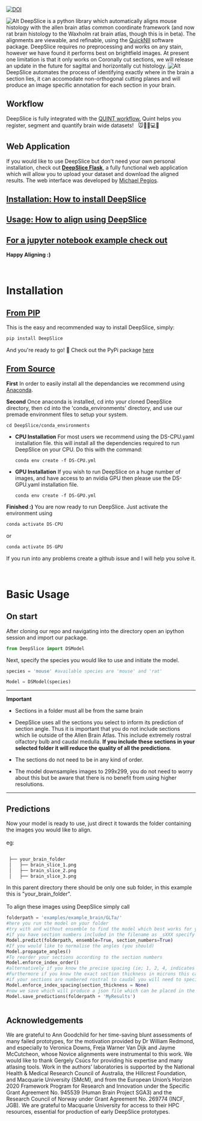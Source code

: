 

[![DOI](https://zenodo.org/badge/274122364.svg)](https://zenodo.org/badge/latestdoi/274122364)


![Alt](docs/images/DeepSlice_github_banner.png "DeepSlice Banner")
DeepSlice is a python library which automatically aligns mouse histology with the allen brain atlas common coordinate framework (and now rat brain histology to the Waxholm rat brain atlas, though this is in beta).
The alignments are viewable, and refinable, using the [QuickNII](https://www.nitrc.org/projects/quicknii "QuickNII") software package.
DeepSlice requires no preprocessing and works on any stain, however we have found it performs best on brightfield images.
At present one limitation is that it only works on Coronally cut sections, we will release an update in the future for sagittal and horizontally cut histology.
![Alt](docs/images/process.PNG) 
DeepSlice automates the process of identifying exactly where in the brain a section lies, it can accomodate non-orthogonal cutting planes and will produce an image specific annotation for each section in your brain.  

## Workflow 
DeepSlice is fully integrated with the <a href="https://quint-workflow.readthedocs.io/en/latest/QUINTintro.html" >QUINT workflow.</a>  Quint helps you register, segment and quantify brain wide datasets! &nbsp; 🐭🧠🔬💻🤖

## Web Application
If you would like to use DeepSlice but don't need your own personal installation, check out [**DeepSlice Flask**](https://www.DeepSlice.com.au), a fully functional web application which will allow you to upload your dataset and download the aligned results. The web interface was developed by [Michael Pegios](https://github.com/ThermoDev/).
## [Installation: How to install DeepSlice](#installation)

## [Usage: How to align using DeepSlice](#basic-usage)
## [For a jupyter notebook example check out](examples/example_notebooks/DeepSlice_example.ipynb)

**Happy Aligning :)**


<br>


<a name='Installation'></a> 
<h1> Installation </h1>
<!-- This h2 must be bold  -->

<h2 style="font-weight: bold; text-decoration: underline"> From PIP  </h2>
This is the easy and recommended way to install DeepSlice, simply:

```bash
pip install DeepSlice
```
And you're ready to go! 🚀 Check out the PyPi package [here](https://pypi.org/project/DeepSlice/)

<h2 style="font-weight: bold; text-decoration: underline"> From Source </h2>

**First**  In order to easily install all the dependancies we recommend using [Anaconda](https://www.anaconda.com/products/individual "Anaconda Installation Files"). 


**Second** Once anaconda is installed, cd into your cloned DeepSlice directory, then cd into the 'conda_environments' directory, and use our premade environment files to setup your system. 
```
cd DeepSlice/conda_environments
```
* **CPU Installation** For most users we recommend using the DS-CPU.yaml installation file. this will install all the dependencies required to run DeepSlice on your CPU. 
Do this with the command: 

      conda env create -f DS-CPU.yml


* **GPU Installation** If you wish to run DeepSlice on a huge number of images, and have access to an nvidia GPU then please use the DS-GPU.yaml installation file.

      conda env create -f DS-GPU.yml

**Finished :)** You are now ready to run DeepSlice. Just activate the environment using 
```python
conda activate DS-CPU
```
or 
```python 
conda activate DS-GPU
```
If you run into any problems create a github issue and I will help you solve it.

<br>

<a name='BasicUsage'></a>    
# Basic Usage                                                                                                         
## On start                                                                                                                         
After cloning our repo and navigating into the directory open an ipython session and import our package.                 
```python                                                                                                                
from DeepSlice import DSModel     
```                                                                                                                      
Next, specify the species you would like to use and initiate the model.                                                                    
```python                                                                                                                
species = 'mouse' #available species are 'mouse' and 'rat'

Model = DSModel(species)
```                                                                             

---
**Important**

* Sections in a folder must all be from the same brain

* DeepSlice uses all the sections you select to inform its prediction of section angle. Thus it is important that you do not include sections which lie outside of the Allen Brain Atlas. This include extremely rostral olfactory bulb and caudal medulla. **If you include these sections in your selected folder it will reduce the quality of all the predictions**.

* The sections do not need to be in any kind of order. 

* The model downsamples images to 299x299, you do not need to worry about this but be aware that there is no benefit from using higher resolutions.

------

## Predictions

Now your model is ready to use, just direct it towards the folder containing the images you would like to align.            
<br/> eg:                                                                                                                
```bash                                                                                                              
    
 ├── your_brain_folder
 │   ├── brain_slice_1.png 
 │   ├── brain_slice_2.png     
 │   ├── brain_slice_3.png
```                                                                                                                      
In this parent directory there should be only one sub folder, in this example this is "your_brain_folder".               
<br />To align these images using DeepSlice simply call                                                                  
```python                                                                                                                
folderpath = 'examples/example_brain/GLTa/'
#here you run the model on your folder
#try with and without ensemble to find the model which best works for you
#if you have section numbers included in the filename as _sXXX specify this :)
Model.predict(folderpath, ensemble=True, section_numbers=True)    
#If you would like to normalise the angles (you should)
Model.propagate_angles()                     
#To reorder your sections according to the section numbers 
Model.enforce_index_order()    
#alternatively if you know the precise spacing (ie; 1, 2, 4, indicates that section 3 has been left out of the series) Then you can use      
#Furthermore if you know the exact section thickness in microns this can be included instead of None
#if your sections are numbered rostral to caudal you will need to specify a negative section_thickness      
Model.enforce_index_spacing(section_thickness = None)
#now we save which will produce a json file which can be placed in the same directory as your images and then opened with QuickNII. 
Model.save_predictions(folderpath + 'MyResults')                                                                                                             



```
## Acknowledgements
We are grateful to Ann Goodchild for her time-saving blunt assessments of many failed prototypes, for the motivation provided by Dr William Redmond, and especially to Veronica Downs, Freja Warner Van Dijk and Jayme McCutcheon, whose Novice alignments were instrumental to this work. We would like to thank Gergely Csúcs for providing his expertise and many atlasing tools. Work in the authors’ laboratories is supported by the National Health & Medical Research Council of Australia, the Hillcrest Foundation, and Macquarie University (SMcM), and from the European Union’s Horizon 2020 Framework Program for Research and Innovation under the Specific Grant Agreement No. 945539 (Human Brain Project SGA3) and the Research Council of Norway under Grant Agreement No. 269774 (INCF, JGB). We are grateful to Macquarie University for access to their HPC resources, essential for production of early DeepSlice prototypes.



